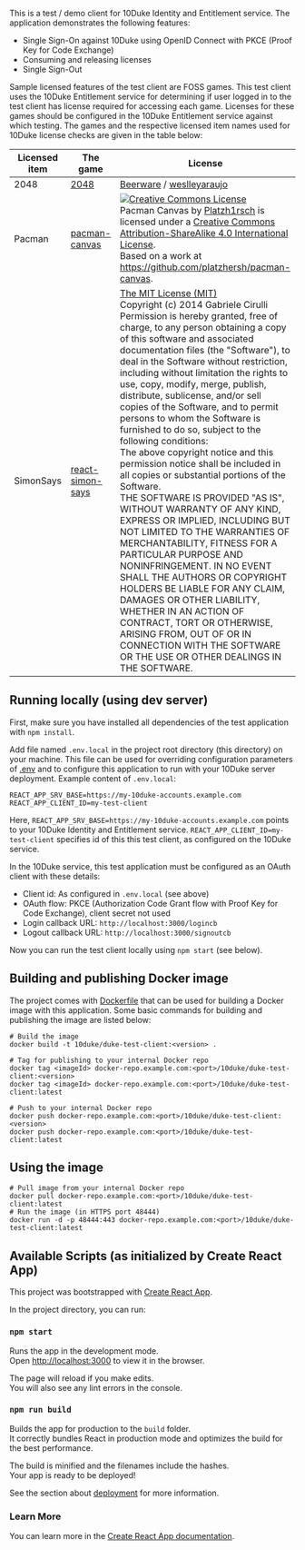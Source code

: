 This is a test / demo client for 10Duke Identity and Entitlement service. The application demonstrates the following features:

- Single Sign-On against 10Duke using OpenID Connect with PKCE (Proof Key for Code Exchange)
- Consuming and releasing licenses
- Single Sign-Out

Sample licensed features of the test client are FOSS games. This test client uses the 10Duke Entitlement service for determining if user logged in to the test client has license required for accessing each game. Licenses for these games should be configured in the 10Duke Entitlement service against which testing. The games and the respective licensed item names used for 10Duke license checks are given in the table below:

| Licensed item | The game                                                              | License                                                                                                                                                                                                                                                                                                                                                                                                                                                                                                                                                                                                                                                                                                                                                                                                                                                                                                                                                                                                                                                                                                                                                                                                                  |
| ------------- | --------------------------------------------------------------------- | ------------------------------------------------------------------------------------------------------------------------------------------------------------------------------------------------------------------------------------------------------------------------------------------------------------------------------------------------------------------------------------------------------------------------------------------------------------------------------------------------------------------------------------------------------------------------------------------------------------------------------------------------------------------------------------------------------------------------------------------------------------------------------------------------------------------------------------------------------------------------------------------------------------------------------------------------------------------------------------------------------------------------------------------------------------------------------------------------------------------------------------------------------------------------------------------------------------------------ |
| 2048          | [2048](https://github.com/gabrielecirulli/2048)                       | [Beerware](https://en.wikipedia.org/wiki/Beerware) \/ [weslleyaraujo](https://weslleyaraujo.github.io/react-simon-says/)                                                                                                                                                                                                                                                                                                                                                                                                                                                                                                                                                                                                                                                                                                                                                                                                                                                                                                                                                                                                                                                                                                 |
| Pacman        | [pacman-canvas](https://github.com/platzhersh/pacman-canvas)          | <a rel="license" href="http://creativecommons.org/licenses/by-sa/4.0/"><img alt="Creative Commons License" style="border-width:0" src="https://i.creativecommons.org/l/by-sa/4.0/88x31.png" /></a><br /><span xmlns:dct="http://purl.org/dc/terms/" property="dct:title">Pacman Canvas</span> by <a xmlns:cc="http://creativecommons.org/ns#" href="http://platzh1rsch.ch" property="cc:attributionName" rel="cc:attributionURL">Platzh1rsch</a> is licensed under a <a rel="license" href="http://creativecommons.org/licenses/by-sa/4.0/">Creative Commons Attribution-ShareAlike 4.0 International License</a>.<br />Based on a work at <a xmlns:dct="http://purl.org/dc/terms/" href="https://github.com/platzhersh/pacman-canvas" rel="dct:source">https://github.com/platzhersh/pacman-canvas</a>.                                                                                                                                                                                                                                                                                                                                                                                                                 |
| SimonSays     | [react-simon-says](https://github.com/weslleyaraujo/react-simon-says) | <a href="https://github.com/gabrielecirulli/2048/blob/master/LICENSE.txt">The MIT License (MIT)</a><br />Copyright (c) 2014 Gabriele Cirulli<br />Permission is hereby granted, free of charge, to any person obtaining a copy of this software and associated documentation files (the "Software"), to deal in the Software without restriction, including without limitation the rights to use, copy, modify, merge, publish, distribute, sublicense, and/or sell copies of the Software, and to permit persons to whom the Software is furnished to do so, subject to the following conditions:<br />The above copyright notice and this permission notice shall be included in all copies or substantial portions of the Software.<br />THE SOFTWARE IS PROVIDED "AS IS", WITHOUT WARRANTY OF ANY KIND, EXPRESS OR IMPLIED, INCLUDING BUT NOT LIMITED TO THE WARRANTIES OF MERCHANTABILITY, FITNESS FOR A PARTICULAR PURPOSE AND NONINFRINGEMENT. IN NO EVENT SHALL THE AUTHORS OR COPYRIGHT HOLDERS BE LIABLE FOR ANY CLAIM, DAMAGES OR OTHER LIABILITY, WHETHER IN AN ACTION OF CONTRACT, TORT OR OTHERWISE, ARISING FROM, OUT OF OR IN CONNECTION WITH THE SOFTWARE OR THE USE OR OTHER DEALINGS IN THE SOFTWARE. |

## Running locally (using dev server)

First, make sure you have installed all dependencies of the test application with `npm install`.

Add file named `.env.local` in the project root directory (this directory) on your machine. This file can be used for overriding configuration parameters of [.env](./.env) and to configure this application to run with your 10Duke server deployment. Example content of `.env.local`:

```
REACT_APP_SRV_BASE=https://my-10duke-accounts.example.com
REACT_APP_CLIENT_ID=my-test-client
```

Here, `REACT_APP_SRV_BASE=https://my-10duke-accounts.example.com` points to your 10Duke Identity and Entitlement service. `REACT_APP_CLIENT_ID=my-test-client` specifies id of this this test client, as configured on the 10Duke service.

In the 10Duke service, this test application must be configured as an OAuth client with these details:

- Client id: As configured in `.env.local` (see above)
- OAuth flow: PKCE (Authorization Code Grant flow with Proof Key for Code Exchange), client secret not used
- Login callback URL: `http://localhost:3000/logincb`
- Logout callback URL: `http://localhost:3000/signoutcb`

Now you can run the test client locally using `npm start` (see below).

## Building and publishing Docker image

The project comes with [Dockerfile](./Dockerfile) that can be used for building a Docker image with this application. Some basic commands for building and publishing the image are listed below:

```
# Build the image
docker build -t 10duke/duke-test-client:<version> .

# Tag for publishing to your internal Docker repo
docker tag <imageId> docker-repo.example.com:<port>/10duke/duke-test-client:<version>
docker tag <imageId> docker-repo.example.com:<port>/10duke/duke-test-client:latest

# Push to your internal Docker repo
docker push docker-repo.example.com:<port>/10duke/duke-test-client:<version>
docker push docker-repo.example.com:<port>/10duke/duke-test-client:latest
```

## Using the image

```
# Pull image from your internal Docker repo
docker pull docker-repo.example.com:<port>/10duke/duke-test-client:latest
# Run the image (in HTTPS port 48444)
docker run -d -p 48444:443 docker-repo.example.com:<port>/10duke/duke-test-client:latest
```

## Available Scripts (as initialized by Create React App)

This project was bootstrapped with [Create React App](https://github.com/facebook/create-react-app).

In the project directory, you can run:

### `npm start`

Runs the app in the development mode.<br />
Open [http://localhost:3000](http://localhost:3000) to view it in the browser.

The page will reload if you make edits.<br />
You will also see any lint errors in the console.

### `npm run build`

Builds the app for production to the `build` folder.<br />
It correctly bundles React in production mode and optimizes the build for the best performance.

The build is minified and the filenames include the hashes.<br />
Your app is ready to be deployed!

See the section about [deployment](https://facebook.github.io/create-react-app/docs/deployment) for more information.

### Learn More

You can learn more in the [Create React App documentation](https://facebook.github.io/create-react-app/docs/getting-started).
